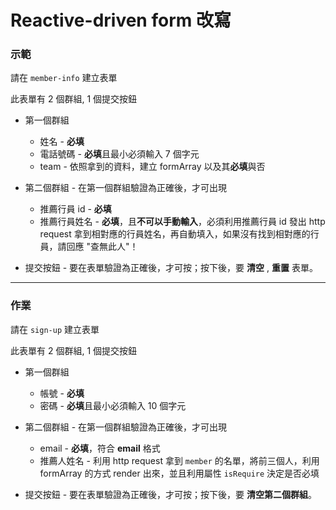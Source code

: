 # Reactive-driven form 改寫
### 示範
請在 `member-info` 建立表單

此表單有 2 個群組, 1 個提交按鈕

- 第一個群組
  - 姓名 - **必填**
  - 電話號碼 - **必填**且最小必須輸入 7 個字元
  - team - 依照拿到的資料，建立 formArray 以及其**必填**與否

- 第二個群組 - 在第一個群組驗證為正確後，才可出現
  - 推薦行員 id - **必填**
  - 推薦行員姓名 - **必填**，且**不可以手動輸入**，必須利用推薦行員 id 發出 http request 拿到相對應的行員姓名，再自動填入，如果沒有找到相對應的行員，請回應 "查無此人"！

- 提交按鈕 - 要在表單驗證為正確後，才可按；按下後，要 **清空** , **重置** 表單。

---

### 作業
請在 `sign-up` 建立表單

此表單有 2 個群組, 1 個提交按鈕

- 第一個群組
  - 帳號 - **必填**
  - 密碼 - **必填**且最小必須輸入 10 個字元

- 第二個群組 - 在第一個群組驗證為正確後，才可出現

  - email - **必填**，符合 **email** 格式
  - 推薦人姓名 - 利用 http request 拿到 `member` 的名單，將前三個人，利用 formArray 的方式 render 出來，並且利用屬性 `isRequire` 決定是否必填

- 提交按鈕 - 要在表單驗證為正確後，才可按；按下後，要 **清空第二個群組**。
